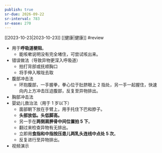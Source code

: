 ```yaml
---
publish: true
sr-due: 2026-09-22
sr-interval: 783
sr-ease: 270
---
```

[[2023-10-23|2023-10-23]] [[健康|健康]] #review  
- 用于**呼吸道梗阻**。  
	- 能咳嗽说明没有完全堵住，可尝试咳出来。  
- 错误做法（导致异物更深入呼吸道）  
	- 拍打背部或抚顺胸口  
	- 将手伸入喉咙去取  
- 腹部冲击法  
	- 环抱腹部，一手握拳，拳心位于肚脐眼上 2 指处，另一手一起握住，快速向内上方冲击压迫腹部，反复至异物排出。  
- 胸部冲击法  
- 婴幼儿救治法（用于 1 岁以下）  
	- 面部朝下放在手臂上，用手托住下巴和脖子。  
	- **头部放低。头低脚高。**  
	- 另一手在**两侧肩胛骨中间位置拍 5 下**。  
	- 翻过来检查异物有无排出。  
	- 立即用**食指和中指按压患儿两乳头连线中点处 5 次**。  
	- 反复进行至异物排出。  
- 视频演示  
	<div class="s-player-video-parent" id="videoContainer"><video vid="main" src="https://medical-cms.cdn.bcebos.com/video/video_16444798680122HsmFTQo.mp4&autoplay=0" controls="" height="100%" autoplay="none" class="s-player-video" webkit-playsinline="true" x-webkit-airplay="true" playsinline="true" poster="https://medical-cms.cdn.bcebos.com/pic/pic_1644479880003yc14JEQp.png"></video></div>  
